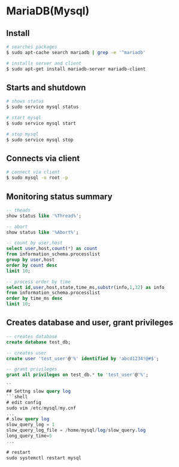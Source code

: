 # MariaDB(Mysql)

## Install
```bash
# searches packages
$ sudo apt-cache search mariadb | grep -e '^mariadb'

# installs server and client 
$ sudo apt-get install mariadb-server mariadb-client
```

## Starts and shutdown
```bash
# shows status
$ sudo service mysql status

# start mysql
$ sudo service mysql start

# stop mysql
$ sudo service mysql stop
```

## Connects via client
```bash
# connect via client
$ sudo mysql -u root -p
```

## Monitoring status summary
```sql
-- theads
show status like '%Thread%';

-- abort
show status like '%Abort%';

-- count by user,host
select user,host,count(*) as count 
from information_schema.processlist 
group by user,host 
order by count desc
limit 10;

-- process order by time
select id,user,host,state,time_ms,substr(info,1,32) as info 
from information_schema.processlist 
order by time_ms desc 
limit 10;

```
## Creates database and user, grant privileges
```sql
-- creates database
create database test_db;

-- creates user
create user 'test_user'@'%' identified by 'abcd1234!@#$';

-- grant privileges
grant all privileges on test_db.* to 'test_user'@'%';

``
## Settng slow query log
```shell
# edit config
sudo vim /etc/mysql/my.cnf
...
# slow query log
slow_query_log = 1
slow_query_log_file = /home/mysql/log/slow_query.log
long_query_time=5
...

# restart
sudo systemctl restart mysql
```


